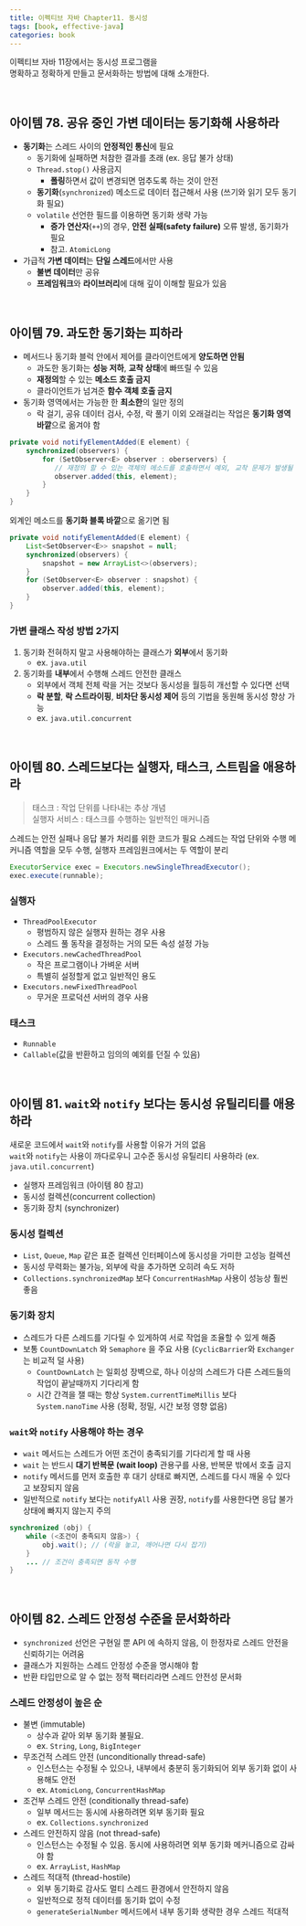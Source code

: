 ```yaml
---
title: 이펙티브 자바 Chapter11. 동시성
tags: [book, effective-java]
categories: book
---
```



이펙티브 자바 11장에서는 동시성 프로그램을  
명확하고 정확하게 만들고 문서화하는 방법에 대해 소개한다.

<!--more-->

<br/>

## 아이템 78. 공유 중인 가변 데이터는 동기화해 사용하라

- **동기화**는 스레드 사이의 **안정적인 통신**에 필요
  - 동기화에 실패하면 처참한 결과를 초래 (ex. 응답 불가 상태)
  - `Thread.stop()` 사용금지
    - **폴링**하면서 값이 변경되면 멈추도록 하는 것이 안전
  - **동기화**(`synchronized`) 메소드로 데이터 접근해서 사용 (쓰기와 읽기 모두 동기화 필요) 
  - `volatile` 선언한 필드를 이용하면 동기화 생략 가능
    - **증가 연산자**(`++`)의 경우, **안전 실패(safety failure)** 오류 발생, 동기화가 필요
    - 참고. `AtomicLong`
- 가급적 **가변 데이터**는 **단일 스레드**에서만 사용
  - **불변 데이터**만 공유
  - **프레임워크**와 **라이브러리**에 대해 깊이 이해할 필요가 있음

<br/>

## 아이템 79. 과도한 동기화는 피하라

- 메서드나 동기화 블럭 안에서 제어를 클라이언트에게 **양도하면 안됨**
  - 과도한 동기화는 **성능 저하**, **교착 상태**에 빠뜨릴 수 있음
  - **재정의**할 수 있는 **메소드 호출 금지**
  - 클라이언트가 넘겨준 **함수 객체 호출 금지**
- 동기화 영역에서는 가능한 한 **최소한**의 일만 정의
  - 락 걸기, 공유 데이터 검사, 수정, 락 풀기 이외 오래걸리는 작업은 **동기화 영역 바깥**으로 옮겨야 함

```java 
private void notifyElementAdded(E element) {
    synchronized(observers) {
        for (SetObserver<E> observer : oberservers) {
           // 재정의 할 수 있는 객체의 메소드를 호출하면서 예외, 교착 문제가 발생될 수 있다.
           observer.added(this, element);
        }  
    }
}
```

외계인 메소드를 **동기화 블록 바깥**으로 옮기면 됨

```java 
private void notifyElementAdded(E element) {
    List<SetObserver<E>> snapshot = null;
    synchronized(observers) {
        snapshot = new ArrayList<>(observers);
    }
    for (SetObserver<E> observer : snapshot) {
        observer.added(this, element);
    }
}
```
  
### 가변 클래스 작성 방법 2가지
1. 동기화 전혀하지 말고 사용해야하는 클래스가 **외부**에서 동기화
   - ex. `java.util`
2. 동기화를 **내부**에서 수행해 스레드 안전한 클래스
   - 외부에서 객체 전체 락을 거는 것보다 동시성을 월등히 개선할 수 있다면 선택
   - **락 분할**, **락 스트라이핑**, **비차단 동시성 제어** 등의 기법을 동원해 동시성 향상 가능
   - ex. `java.util.concurrent`

<br/>

## 아이템 80. 스레드보다는 실행자, 태스크, 스트림을 애용하라

> 태스크 : 작업 단위를 나타내는 추상 개념  
> 실행자 서비스 : 태스크를 수행하는 일반적인 매커니즘  

스레드는 안전 실패나 응답 불가 처리를 위한 코드가 필요
스레드는 작업 단위와 수행 메커니즘 역할을 모두 수행, 실행자 프레임원크에서는 두 역할이 분리


```java
ExecutorService exec = Executors.newSingleThreadExecutor();
exec.execute(runnable);
```

### 실행자 
- `ThreadPoolExecutor`
  - 평범하지 않은 실행자 원하는 경우 사용
  - 스레드 풀 동작을 결정하는 거의 모든 속성 설정 가능
- `Executors.newCachedThreadPool`
  - 작은 프로그램이나 가벼운 서버
  - 특별히 설정할게 없고 일반적인 용도
- `Executors.newFixedThreadPool`
  - 무거운 프로덕션 서버의 경우 사용

### 태스크
- `Runnable`
- `Callable`(값을 반환하고 임의의 예외를 던질 수 있음)

<br/>

## 아이템 81. `wait`와 `notify` 보다는 동시성 유틸리티를 애용하라
새로운 코드에서 `wait`와 `notify`를 사용할 이유가 거의 없음  
`wait`와 `notify`는 사용이 까다로우니 고수준 동시성 유틸리티 사용하라 (ex. `java.util.concurrent`)
- 실행자 프레임워크 (아이템 80 참고)
- 동시성 컬렉션(concurrent collection)
- 동기화 장치 (synchronizer)

### 동시성 컬렉션
- `List`, `Queue`, `Map` 같은 표준 컬렉션 인터페이스에 동시성을 가미한 고성능 컬렉션  
- 동시성 무력화는 불가능, 외부에 락을 추가하면 오히려 속도 저하  
- `Collections.synchronizedMap` 보다 `ConcurrentHashMap` 사용이 성능상 훨씬 좋음

### 동기화 장치
- 스레드가 다른 스레드를 기다릴 수 있게하여 서로 작업을 조율할 수 있게 해줌
- 보통 `CountDownLatch` 와 `Semaphore` 을 주요 사용 (`CyclicBarrier`와 `Exchanger`는 비교적 덜 사용)
  - `CountDownLatch` 는 일회성 장벽으로, 하나 이상의 스레드가 다른 스레드들의 작업이 끝날때까지 기다리게 함
  - 시간 간격을 잴 때는 항상 `System.currentTimeMillis` 보다 `System.nanoTime` 사용 (정확, 정밀, 시간 보정 영향 없음)

### `wait`와 `notify` 사용해야 하는 경우
- `wait` 메서드는 스레드가 어떤 조건이 충족되기를 기다리게 할 때 사용  
- `wait` 는 반드시 **대기 반복문 (wait loop)** 관용구를 사용, 반복문 밖에서 호출 금지  
- `notify` 메서드를 먼저 호출한 후 대기 상태로 빠지면, 스레드를 다시 깨울 수 있다고 보장되지 않음
- 일반적으로 `notify` 보다는 `notifyAll` 사용 권장, `notify`를 사용한다면 응답 불가 상태에 빠지지 않는지 주의

```java 
synchronized (obj) {
    while (<조건이 충족되지 않음>) {
        obj.wait(); // (락을 놓고, 깨어나면 다시 잡기)
    }
    ... // 조건이 충족되면 동작 수행
}
```

<br/>

## 아이템 82. 스레드 안정성 수준을 문서화하라

- `synchronized` 선언은 구현일 뿐 API 에 속하지 않음, 이 한정자로 스레드 안전을 신뢰하기는 어려움
- 클래스가 지원하는 스레드 안정성 수준을 명시해야 함
- 반환 타입만으로 알 수 없는 정적 팩터리라면 스레드 안전성 문서화

### 스레드 안정성이 높은 순
- 불변 (immutable)
  - 상수과 같아 외부 동기화 불필요. 
  - ex. `String`, `Long`, `BigInteger`
- 무조건적 스레드 안전 (unconditionally thread-safe)
  - 인스턴스는 수정될 수 있으나, 내부에서 충분히 동기화되어 외부 동기화 없이 사용해도 안전
  - ex. `AtomicLong`, `ConcurrentHashMap`
- 조건부 스레드 안전 (conditionally thread-safe)
  - 일부 메서드는 동시에 사용하려면 외부 동기화 필요
  - ex. `Collections.synchronized`
- 스레드 안전하지 않음 (not thread-safe)
  - 인스턴스는 수정될 수 있음. 동시에 사용하려면 외부 동기화 메커니즘으로 감싸야 함
  - ex. `ArrayList`, `HashMap`
- 스레드 적대적 (thread-hostile)
  - 외부 동기화로 감사도 멀티 스레드 환경에서 안전하지 않음
  - 일반적으로 정적 데이터를 동기화 없이 수정
  - `generateSerialNumber` 메서드에서 내부 동기화 생략한 경우 스레드 적대적